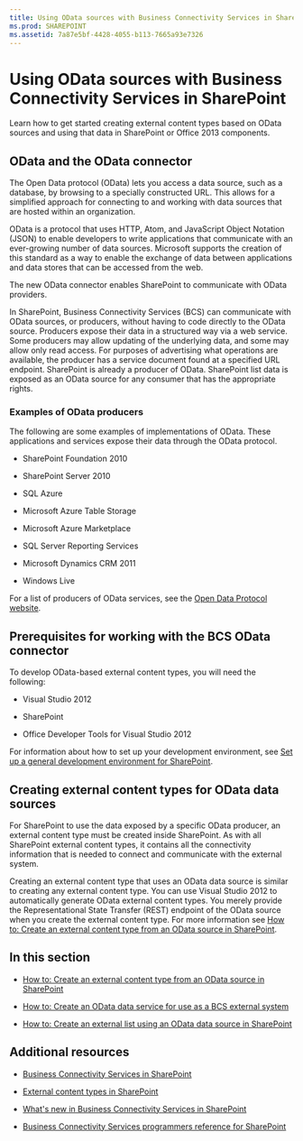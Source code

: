 ```yaml
---
title: Using OData sources with Business Connectivity Services in SharePoint
ms.prod: SHAREPOINT
ms.assetid: 7a87e5bf-4428-4055-b113-7665a93e7326
---
```



# Using OData sources with Business Connectivity Services in SharePoint
Learn how to get started creating external content types based on OData sources and using that data in SharePoint or Office 2013 components.
## OData and the OData connector
<a name="SP15getstartedOdata_whatisodata"> </a>

The Open Data protocol (OData) lets you access a data source, such as a database, by browsing to a specially constructed URL. This allows for a simplified approach for connecting to and working with data sources that are hosted within an organization. 
  
    
    
OData is a protocol that uses HTTP, Atom, and JavaScript Object Notation (JSON) to enable developers to write applications that communicate with an ever-growing number of data sources. Microsoft supports the creation of this standard as a way to enable the exchange of data between applications and data stores that can be accessed from the web.
  
    
    
The new OData connector enables SharePoint to communicate with OData providers.
  
    
    
In SharePoint, Business Connectivity Services (BCS) can communicate with OData sources, or producers, without having to code directly to the OData source. Producers expose their data in a structured way via a web service. Some producers may allow updating of the underlying data, and some may allow only read access. For purposes of advertising what operations are available, the producer has a service document found at a specified URL endpoint. SharePoint is already a producer of OData. SharePoint list data is exposed as an OData source for any consumer that has the appropriate rights.
  
    
    

### Examples of OData producers
<a name="ExamplesOfODataProducers"> </a>

The following are some examples of implementations of OData. These applications and services expose their data through the OData protocol.
  
    
    

- SharePoint Foundation 2010
    
  
- SharePoint Server 2010
    
  
- SQL Azure
    
  
- Microsoft Azure Table Storage
    
  
- Microsoft Azure Marketplace
    
  
-  SQL Server Reporting Services
    
  
- Microsoft Dynamics CRM 2011
    
  
- Windows Live
    
  
For a list of producers of OData services, see the  [Open Data Protocol website](http://www.odata.org/ecosystem).
  
    
    

## Prerequisites for working with the BCS OData connector
<a name="SP15GetstartedOdata_prereq"> </a>

To develop OData-based external content types, you will need the following:
  
    
    

- Visual Studio 2012
    
  
- SharePoint
    
  
- Office Developer Tools for Visual Studio 2012
    
  
For information about how to set up your development environment, see  [Set up a general development environment for SharePoint](set-up-a-general-development-environment-for-sharepoint).
  
    
    

## Creating external content types for OData data sources
<a name="SP15GetstartedOdata_creatingECT"> </a>

For SharePoint to use the data exposed by a specific OData producer, an external content type must be created inside SharePoint. As with all SharePoint external content types, it contains all the connectivity information that is needed to connect and communicate with the external system.
  
    
    
Creating an external content type that uses an OData data source is similar to creating any external content type. You can use Visual Studio 2012 to automatically generate OData external content types. You merely provide the Representational State Transfer (REST) endpoint of the OData source when you create the external content type. For more information see  [How to: Create an external content type from an OData source in SharePoint](how-to-create-an-external-content-type-from-an-odata-source-in-sharepoint).
  
    
    

## In this section
<a name="SP15GetstartedOdata_inthissect"> </a>


-  [How to: Create an external content type from an OData source in SharePoint](how-to-create-an-external-content-type-from-an-odata-source-in-sharepoint)
    
  
-  [How to: Create an OData data service for use as a BCS external system](how-to-create-an-odata-data-service-for-use-as-a-bcs-external-system)
    
  
-  [How to: Create an external list using an OData data source in SharePoint](how-to-create-an-external-list-using-an-odata-data-source-in-sharepoint)
    
  

## Additional resources
<a name="SP15GetstartedOdata_addres"> </a>


-  [Business Connectivity Services in SharePoint](business-connectivity-services-in-sharepoint)
    
  
-  [External content types in SharePoint](external-content-types-in-sharepoint)
    
  
-  [What's new in Business Connectivity Services in SharePoint](what-s-new-in-business-connectivity-services-in-sharepoint)
    
  
-  [Business Connectivity Services programmers reference for SharePoint](business-connectivity-services-programmers-reference-for-sharepoint)
    
  

